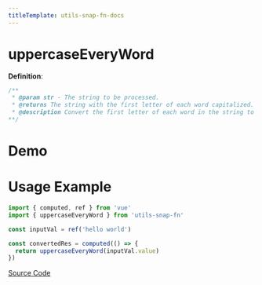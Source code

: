 ```yaml
---
titleTemplate: utils-snap-fn-docs
---
```


# uppercaseEveryWord

**Definition**:

```js
/**
 * @param str - The string to be processed.
 * @returns The string with the first letter of each word capitalized.
 * @description Convert the first letter of each word in the string to uppercase and return it.
**/
```

# Demo

<Box>
  <UppercaseEveryWordDemo />
</Box>

# Usage Example

```ts
import { computed, ref } from 'vue'
import { uppercaseEveryWord } from 'utils-snap-fn'

const inputVal = ref('hello world')

const convertedRes = computed(() => {
  return uppercaseEveryWord(inputVal.value)
})
```

[Source Code](https://github.com/guxuerui/utils-snap-fn/blob/main/src/playground/string/uppercaseEveryWord.ts)